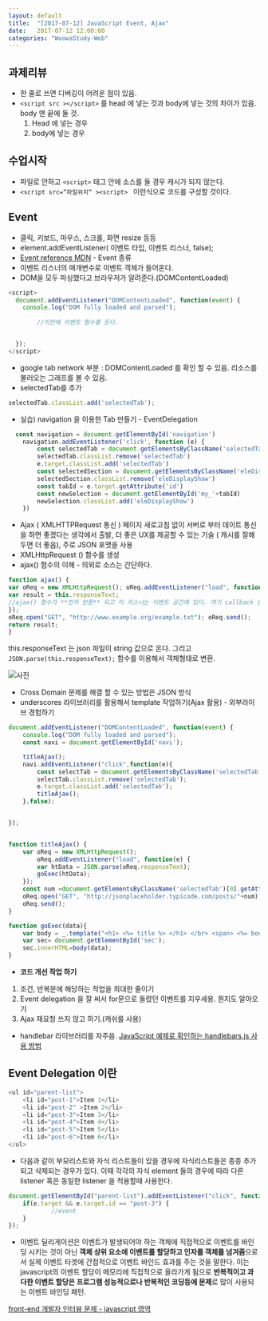 ```yaml
---
layout: default
title:  "[2017-07-12] JavaScript Event, Ajax"
date:   2017-07-12 12:00:00
categories: "WoowaStudy-Web"
---
```



## 과제리뷰
* 한 줄로 쓰면 디버깅이 어려운 점이 있음.
* `<script src ></script>` 를 head 에 넣는 것과 body에 넣는 것의 차이가 있음. body 맨 끝에 둘 것.
	1. Head 에 넣는 경우
	2. body에 넣는 경우

## 수업시작
* 파일로 안하고  `<script>` 태그 안에 소스를 둘 경우 캐시가 되지 않는다.
* `<script src=“파일위치“ ><script> `  이런식으로 코드를 구성할 것이다.


## Event
* 클릭, 키보드, 마우스, 스크롤, 화면 resize 등등
* element.addEventListener( 이벤트 타입, 이벤트 리스너, false);
* [Event reference MDN](https://developer.mozilla.org/en-US/docs/Web/Events) - Event 종류
* 이벤트 리스너의 매개변수로 이벤트 객체가 들어온다.
* DOM을 모두 파싱했다고 브라우저가 알려준다.(DOMContentLoaded)

```javascript
<script>
  document.addEventListener("DOMContentLoaded", function(event) {
    console.log("DOM fully loaded and parsed");
	
		//이안에 이벤트 함수를 둔다. 


  });
</script>
```

* google tab network 부분 : DOMContentLoaded 를 확인 할 수 있음. 리소스를 불러오는 그래프를 볼 수 있음.
* selectedTab를 추가

```javascript
selectedTab.classList.add('selectedTab');
```

* 실습) navigation 을 이용한 Tab 만들기 - EventDelegation

```javascript
  const navigation = document.getElementById('navigation')
    navigation.addEventListener('click', function (e) {
        const selectedTab = document.getElementsByClassName('selectedTab')[0]
        selectedTab.classList.remove('selectedTab')
        e.target.classList.add('selectedTab')
        const selectedSection = document.getElementsByClassName('eleDisplayShow')[0]
        selectedSection.classList.remove('eleDisplayShow')
        const tabId = e.target.getAttribute('id')
        const newSelection = document.getElementById('my_'+tabId)
        newSelection.classList.add('eleDisplayShow')
    })
```

* Ajax ( XMLHTTPRequest 통신 )
페이지 새로고침 없이 서버로 부터 데이트 통신을 하면 좋겠다는 생각에서 출발, 더 좋은 UX를 제공할 수 있는 기술 ( 캐시를 잘해두면 더 좋음), 주로 JSON 포맷을 사용
* XMLHttpRequest () 함수를 생성
* ajax() 함수의 이해 - 의외로 소스는 간단하다.

```javascript
function ajax() { 
var oReq = new XMLHttpRequest(); oReq.addEventListener("load", function() { 
var result = this.responseText;  
//ajax() 함수가 **먼저 반환** 되고 이 리스너는 이벤트 공간에 있다. 여기 callback 함수 내부에 결과값을 이용하는 코드를 넣어야 함. 계속 이 callback이 계속 비동기적으로 계속될 때 계속 생김 => 콜백지옥
});
oReq.open("GET", "http://www.example.org/example.txt"); oReq.send(); 
return result; 
}
```
this.responseText 는 json 파일이 string 값으로 온다. 그리고 `JSON.parse(this.responseText);` 함수를 이용해서 객체형태로 변환.


![사진]({{tong9433.github.io}}/image/woowastudy/woowa0712.png)


* Cross Domain 문제를 해결 할 수 있는 방법은 JSON 방식
* underscores 라이브러리를 활용해서 template 작업하기(Ajax 활용) - 외부라이브 경험하기

```javascript
document.addEventListener("DOMContentLoaded", function(event) {
	console.log("DOM fully loaded and parsed");
    const navi = document.getElementById('navi');

    titleAjax();
    navi.addEventListener("click",function(e){
    	const selectTab = document.getElementsByClassName('selectedTab')[0];
    	selectTab.classList.remove('selectedTab');
    	e.target.classList.add('selectedTab');
    	titleAjax();
    },false);


});


function titleAjax() {
	var oReq = new XMLHttpRequest(); 
		oReq.addEventListener("load", function(e) {
		var htData = JSON.parse(oReq.responseText);
		goExec(htData); 
	});
	const num =document.getElementsByClassName('selectedTab')[0].getAttribute('name');
	oReq.open("GET", "http://jsonplaceholder.typicode.com/posts/"+num);
	oReq.send(); 
}

function goExec(data){
 	var body = _.template("<h1> <%= title %> </h1> </br> <span> <%= body %> </span>");
	var sec= document.getElementById('sec');
    sec.innerHTML=body(data);
} 
```


* **코드 개선 작업 하기** 
1. 조건, 반복문에 해당하는 작업을 최대한 줄이기 
2. Event delegation 을 잘 써서 for문으로 돌렸던 이벤트를 지우세용. 뭔지도 알아오기
3. Ajax 재요청 쓰지 않고 하기.(캐쉬를 사용)

* handlebar 라이브러리를 자주씀.
 [JavaScript 예제로 확인하는 handlebars.js 사용 방법 ](http://programmingsummaries.tistory.com/381)


## Event Delegation 이란

```javascript
<ul id="parent-list">
	<li id="post-1">Item 1</li>
	<li id="post-2" >Item 2</li>
	<li id="post-3">Item 3</li>
	<li id="post-4">Item 4</li>
	<li id="post-5">Item 5</li>
	<li id="post-6">Item 6</li>
</ul>
```

* 다음과 같이 부모리스트와 자식 리스트들이 있을 경우에 자식리스트들은 종종 추가되고 삭제되는 경우가 있다. 이때 각각의 자식 element 들의 경우에 따라 다른 listener 혹은 동일한 listener 을 적용할때 사용한다.

```javascript
document.getElementById("parent-list").addEventListener("click", function(e) {
	if(e.target && e.target.id == "post-3") {
			//event 
	}
});
```

* 이벤트 딜리게이션은 이벤트가 발생되어야 하는 객체에 직접적으로 이벤트를 바인딩 시키는 것이 아닌 **객체 상위 요소에 이벤트를 할당하고 인자를 객체를 넘겨줌**으로서 실제 이벤트 타겟에 간접적으로 이벤트 바인드 효과를 주는 것을 말한다. 이는 javascript의 이벤트 할당이 메모리에 직접적으로 올라가게 됨으로 **반복적이고 과다한 이벤트 할당은 프로그램 성능적으로나 반복적인 코딩등에 문제**로 많이 사용되는 이벤트 바인딩 패턴.



[front-end 개발자 인터뷰 문제 - javascript 영역 ](http://insanehong.kr/post/front-end-developer-interview-javascript/)













